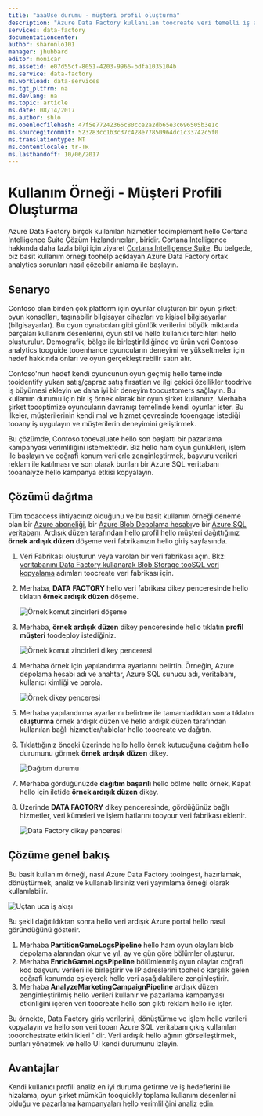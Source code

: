```yaml
---
title: "aaaUse durumu - müşteri profil oluşturma"
description: "Azure Data Factory kullanılan toocreate veri temelli iş akışı (ardışık düzeni) tooprofile oyun müşteriler nasıl yapıldığını öğrenin."
services: data-factory
documentationcenter: 
author: sharonlo101
manager: jhubbard
editor: monicar
ms.assetid: e07d55cf-8051-4203-9966-bdfa1035104b
ms.service: data-factory
ms.workload: data-services
ms.tgt_pltfrm: na
ms.devlang: na
ms.topic: article
ms.date: 08/14/2017
ms.author: shlo
ms.openlocfilehash: 47f5e77242366c80cce2a2db65e3c696505b3e1c
ms.sourcegitcommit: 523283cc1b3c37c428e77850964dc1c33742c5f0
ms.translationtype: MT
ms.contentlocale: tr-TR
ms.lasthandoff: 10/06/2017
---
```

# <a name="use-case---customer-profiling"></a>Kullanım Örneği - Müşteri Profili Oluşturma
Azure Data Factory birçok kullanılan hizmetler tooimplement hello Cortana Intelligence Suite Çözüm Hızlandırıcıları, biridir.  Cortana Intelligence hakkında daha fazla bilgi için ziyaret [Cortana Intelligence Suite](http://www.microsoft.com/cortanaanalytics). Bu belgede, biz basit kullanım örneği toohelp açıklayan Azure Data Factory ortak analytics sorunları nasıl çözebilir anlama ile başlayın.

## <a name="scenario"></a>Senaryo
Contoso olan birden çok platform için oyunlar oluşturan bir oyun şirket: oyun konsolları, taşınabilir bilgisayar cihazları ve kişisel bilgisayarlar (bilgisayarlar). Bu oyun oynatıcıları gibi günlük verilerini büyük miktarda parçaları kullanım desenlerini, oyun stil ve hello kullanıcı tercihleri hello oluşturulur.  Demografik, bölge ile birleştirildiğinde ve ürün veri Contoso analytics tooguide tooenhance oyuncuların deneyimi ve yükseltmeler için hedef hakkında onları ve oyun gerçekleştirebilir satın alır. 

Contoso'nun hedef kendi oyuncunun oyun geçmiş hello temelinde tooidentify yukarı satış/çapraz satış fırsatları ve ilgi çekici özellikler toodrive iş büyümesi ekleyin ve daha iyi bir deneyim toocustomers sağlayın. Bu kullanım durumu için bir iş örnek olarak bir oyun şirket kullanırız. Merhaba şirket toooptimize oyuncuların davranışı temelinde kendi oyunlar ister. Bu ilkeler, müşterilerinin kendi mal ve hizmet çevresinde tooengage istediği tooany iş uygulayın ve müşterilerin deneyimini geliştirmek.

Bu çözümde, Contoso tooevaluate hello son başlattı bir pazarlama kampanyası verimliliğini istemektedir. Biz hello ham oyun günlükleri, işlem ile başlayın ve coğrafi konum verilerle zenginleştirmek, başvuru verileri reklam ile katılması ve son olarak bunları bir Azure SQL veritabanı tooanalyze hello kampanya etkisi kopyalayın.

## <a name="deploy-solution"></a>Çözümü dağıtma
Tüm tooaccess ihtiyacınız olduğunu ve bu basit kullanım örneği deneme olan bir [Azure aboneliği](https://azure.microsoft.com/pricing/free-trial/), bir [Azure Blob Depolama hesabı](../storage/common/storage-create-storage-account.md#create-a-storage-account)ve bir [Azure SQL veritabanı](../sql-database/sql-database-get-started.md). Ardışık düzen tarafından hello profil hello müşteri dağıttığınız **örnek ardışık düzen** döşeme veri fabrikanızın hello giriş sayfasında.

1. Veri Fabrikası oluşturun veya varolan bir veri fabrikası açın. Bkz: [veritabanını Data Factory kullanarak Blob Storage tooSQL veri kopyalama](data-factory-copy-data-from-azure-blob-storage-to-sql-database.md) adımları toocreate veri fabrikası için.
2. Merhaba, **DATA FACTORY** hello veri fabrikası dikey penceresinde hello tıklatın **örnek ardışık düzen** döşeme.

    ![Örnek komut zincirleri döşeme](./media/data-factory-samples/SamplePipelinesTile.png)
3. Merhaba, **örnek ardışık düzen** dikey penceresinde hello tıklatın **profil müşteri** toodeploy istediğiniz.

    ![Örnek komut zincirleri dikey penceresi](./media/data-factory-samples/SampleTile.png)
4. Merhaba örnek için yapılandırma ayarlarını belirtin. Örneğin, Azure depolama hesabı adı ve anahtar, Azure SQL sunucu adı, veritabanı, kullanıcı kimliği ve parola.

    ![Örnek dikey penceresi](./media/data-factory-samples/SampleBlade.png)
5. Merhaba yapılandırma ayarlarını belirtme ile tamamladıktan sonra tıklatın **oluşturma** örnek ardışık düzen ve hello ardışık düzen tarafından kullanılan bağlı hizmetler/tablolar hello toocreate ve dağıtın.
6. Tıklattığınız önceki üzerinde hello hello örnek kutucuğuna dağıtım hello durumunu görmek **örnek ardışık düzen** dikey.

    ![Dağıtım durumu](./media/data-factory-samples/DeploymentStatus.png)
7. Merhaba gördüğünüzde **dağıtım başarılı** hello bölme hello örnek, Kapat hello için iletide **örnek ardışık düzen** dikey.  
8. Üzerinde **DATA FACTORY** dikey penceresinde, gördüğünüz bağlı hizmetler, veri kümeleri ve işlem hatlarını tooyour veri fabrikası eklenir.  

    ![Data Factory dikey penceresi](./media/data-factory-samples/DataFactoryBladeAfter.png)

## <a name="solution-overview"></a>Çözüme genel bakış
Bu basit kullanım örneği, nasıl Azure Data Factory tooingest, hazırlamak, dönüştürmek, analiz ve kullanabilirsiniz veri yayımlama örneği olarak kullanılabilir.

![Uçtan uca iş akışı](./media/data-factory-customer-profiling-usecase/EndToEndWorkflow.png)

Bu şekil dağıtıldıktan sonra hello veri ardışık Azure portal hello nasıl göründüğünü gösterir.

1. Merhaba **PartitionGameLogsPipeline** hello ham oyun olayları blob depolama alanından okur ve yıl, ay ve gün göre bölümler oluşturur.
2. Merhaba **EnrichGameLogsPipeline** bölümlenmiş oyun olaylar coğrafi kod başvuru verileri ile birleştirir ve IP adreslerini toohello karşılık gelen coğrafi konumda eşleyerek hello veri aşağıdakilere zenginleştirir.
3. Merhaba **AnalyzeMarketingCampaignPipeline** ardışık düzen zenginleştirilmiş hello verileri kullanır ve pazarlama kampanyası etkinliğini içeren veri toocreate hello son çıktı reklam hello ile işler.

Bu örnekte, Data Factory giriş verilerini, dönüştürme ve işlem hello verileri kopyalayın ve hello son veri tooan Azure SQL veritabanı çıkış kullanılan tooorchestrate etkinlikleri ' dir.  Veri ardışık hello ağının görselleştirmek, bunları yönetmek ve hello UI kendi durumunu izleyin.

## <a name="benefits"></a>Avantajlar
Kendi kullanıcı profili analiz en iyi duruma getirme ve iş hedeflerini ile hizalama, oyun şirket mümkün tooquickly toplama kullanım desenlerini olduğu ve pazarlama kampanyaları hello verimliliğini analiz edin.

